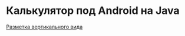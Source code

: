 # Калькулятор под Android на Java

[Разметка вертикального вида](https://github.com/Vitallek/CalculatorLab1/blob/main/app/src/main/res/layout/activity_main.xml)
